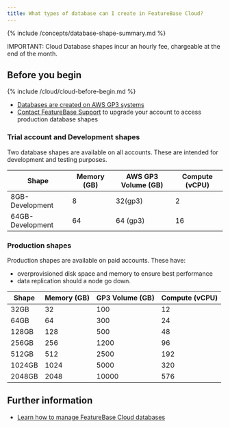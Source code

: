 ```yaml
---
title: What types of database can I create in FeatureBase Cloud?
---
```

<!--source https://molecula.atlassian.net/wiki/spaces/PROD/pages/893222913/Packaging+Pricing -->
{% include /concepts/database-shape-summary.md %}

IMPORTANT: Cloud Database shapes incur an hourly fee, chargeable at the end of the month.

## Before you begin

{% include /cloud/cloud-before-begin.md %}
* [Databases are created on AWS GP3 systems](https://aws.amazon.com/ebs/general-purpose/)
* [Contact FeatureBase Support](https://www.featurebase.com/contact-us) to upgrade your account to access production database shapes

### Trial account and Development shapes

Two database shapes are available on all accounts. These are intended for development and testing purposes.

| Shape | Memory (GB) | AWS GP3 Volume (GB) | Compute (vCPU) |
|---|---|---|---|
| 8GB-Development | 8 | 32(gp3) | 2 |
| 64GB-Development | 64 | 64 (gp3) | 16 |

### Production shapes

Production shapes are available on paid accounts. These have:
* overprovisioned disk space and memory to ensure best performance
* data replication should a node go down.

| Shape | Memory (GB) | GP3 Volume (GB) | Compute (vCPU) |
|---|---|---|---|
| 32GB | 32 | 100 | 12 |
| 64GB | 64 | 300 | 24 |
| 128GB | 128 | 500 | 48 |
| 256GB | 256 | 1200 | 96 |
| 512GB | 512 | 2500 | 192 |
| 1024GB | 1024 | 5000 | 320 |
| 2048GB | 2048 | 10000 | 576 |

## Further information

* [Learn how to manage FeatureBase Cloud databases](/cloud/cloud-database/cloud-db-manage)
